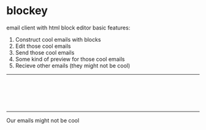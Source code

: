 # blockey
email client with html block editor
basic features: <br>
1) Construct cool emails with blocks <br>
2) Edit those cool emails <br>
3) Send those cool emails <br>
4) Some kind of preview for those cool emails <br>
5) Recieve other emails (they might not be cool) <br>
<hr>
<br>
<br>
<br>
<br>
<hr>
Our emails might not be cool
